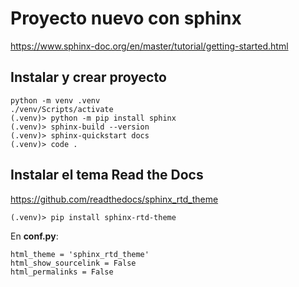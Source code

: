 ﻿# Proyecto nuevo con sphinx

https://www.sphinx-doc.org/en/master/tutorial/getting-started.html


## Instalar y crear proyecto

    python -m venv .venv
    ./venv/Scripts/activate
    (.venv)> python -m pip install sphinx
    (.venv)> sphinx-build --version
    (.venv)> sphinx-quickstart docs
    (.venv)> code .


## Instalar el tema Read the Docs

https://github.com/readthedocs/sphinx_rtd_theme

    (.venv)> pip install sphinx-rtd-theme

En **conf.py**:

    html_theme = 'sphinx_rtd_theme'
    html_show_sourcelink = False
    html_permalinks = False



